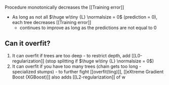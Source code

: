 Procedure monotonically decreases the [[Training error]]
- As long as not all $\huge w\tiny {L} \normalsize = 0$ (prediction = 0), each tree decreases [[Training error]] 
	- continues to improve as long as the predictions are not equal to 0
## Can it overfit?
1. It can overfit if trees are too deep - to restrict depth, add [[L0-regularization]] (stop splitting if $\huge w\tiny {L} \normalsize = 0$)
2. It can overfit if you have too many trees (chain gets too long - specialized stumps) - to further fight [[overfit(ting)]], [[eXtreme Gradient Boost (XGBoost)]] also adds [[L2-regularization]] of w 
